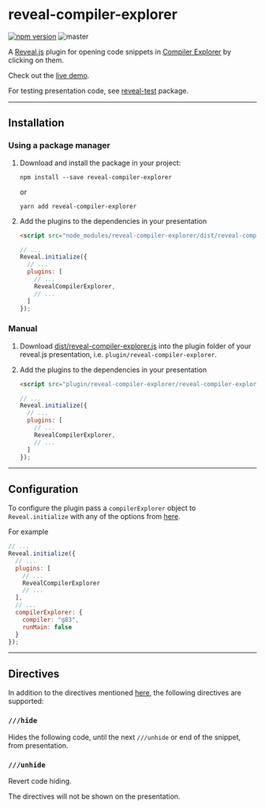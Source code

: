# reveal-compiler-explorer

[![npm version](https://badge.fury.io/js/reveal-compiler-explorer.svg)](https://badge.fury.io/js/reveal-compiler-explorer) 
![master](https://github.com/dvirtz/reveal-compiler-explorer/workflows/master/badge.svg)

A [Reveal.js](https://revealjs.com/) plugin for opening code snippets in [Compiler Explorer](https://godbolt.org) by clicking on them.

Check out the [live demo](https://dvirtz.github.io/reveal-compiler-explorer).

For testing presentation code, see [reveal-test](/packages/reveal-test) package.

---

## Installation

### Using a package manager

1. Download and install the package in your project:

    ```
    npm install --save reveal-compiler-explorer
    ```

    or

    ```
    yarn add reveal-compiler-explorer
    ```

2. Add the plugins to the dependencies in your presentation

    ```html
    <script src="node_modules/reveal-compiler-explorer/dist/reveal-compiler-explorer.js"></script>
    ```

    ```javascript
    // ...
    Reveal.initialize({
      // ...
      plugins: [
        // ...
        RevealCompilerExplorer,
        // ...
      ]
    });
    ```

### Manual

1. Download [dist/reveal-compiler-explorer.js](/packages/reveal-compiler-explorer/dist/reveal-compiler-explorer.js) into the plugin folder of your reveal.js presentation, i.e. `plugin/reveal-compiler-explorer`.

2. Add the plugins to the dependencies in your presentation

    ```html
    <script src="plugin/reveal-compiler-explorer/reveal-compiler-explorer.js"></script>
    ```

    ```javascript
    // ...
    Reveal.initialize({
      // ...
      plugins: [
        // ...
        RevealCompilerExplorer,
        // ...
      ]
    });
    ```

---

## Configuration

To configure the plugin pass a `compilerExplorer` object to `Reveal.initialize` with any of the options from [here](/packages/compiler-explorer-directives/#Configuration).

For example

```javascript
// ...
Reveal.initialize({
  // ...
  plugins: [
    // ...
    RevealCompilerExplorer
    // ...
  ],
  // ...
  compilerExplorer: {
    compiler: "g83",
    runMain: false
  }
});
```

---

## Directives

In addition to the directives mentioned [here](/packages/compiler-explorer-directives/#Directives), the following directives are supported:

### `///hide`

Hides the following code, until the next `///unhide` or end of the snippet, from presentation.

### `///unhide`

Revert code hiding.

The directives will not be shown on the presentation.
